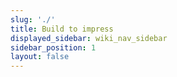 ```yaml
---
slug: './'
title: Build to impress
displayed_sidebar: wiki_nav_sidebar
sidebar_position: 1
layout: false
---
```


<RootPage />
